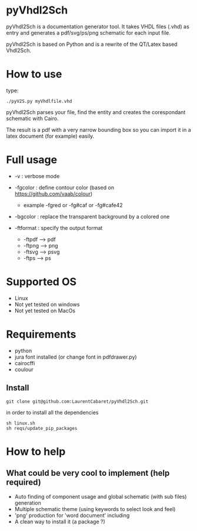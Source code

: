 pyVhdl2Sch
==========
pyVhdl2Sch is a documentation generator tool. It takes VHDL files (.vhd) as entry and generates a pdf/svg/ps/png schematic for each input file.

pyVhdl2Sch is based on Python and is a rewrite of the QT/Latex based Vhdl2Sch.

How to use
======
type:

    ./pyV2S.py myVhdlfile.vhd

pyVhdl2Sch parses your file, find the entity and creates the corespondant schematic with Cairo.

The result is a pdf with a very narrow bounding box so you can import it in a latex document (for example) easily.

Full usage
==========

  * -v : verbose mode

  * -fgcolor : define contour color (based on https://github.com/vaab/colour)
    * example -fgred or -fg#caf or -fg#cafe42
  
  * -bgcolor : replace the transparent background by a colored one
  * -ftformat : specify the output format
    * -ftpdf --> pdf
    * -ftpng --> png
    * -ftsvg --> psvg
    * -ftps  --> ps
  

Supported OS
============
- Linux
- Not yet tested on windows
- Not yet tested on MacOs

Requirements
============
- python
- jura font installed (or change font in pdfdrawer.py)
- cairocffi
- coulour


Install
-------
    git clone git@github.com:LaurentCabaret/pyVhdl2Sch.git

in order to install all the dependencies

	sh linux.sh
	sh reqs/update_pip_packages

How to help
===========

What could be very cool to implement (help required)
------------------------------------
  * Auto finding of component usage and global schematic (with sub files) generation
  * Multiple schematic theme (using keywords to select look and feel)
  * 'png' production for 'word document' including 
  * A clean way to install it (a package ?)
